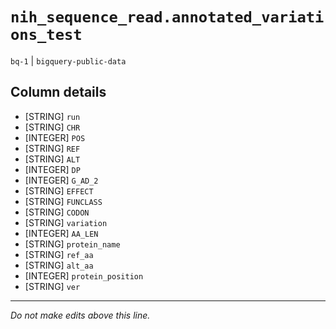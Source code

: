 # `nih_sequence_read.annotated_variations_test`
`bq-1` | `bigquery-public-data`

## Column details
* [STRING]    `run`
* [STRING]    `CHR`
* [INTEGER]   `POS`
* [STRING]    `REF`
* [STRING]    `ALT`
* [INTEGER]   `DP`
* [INTEGER]   `G_AD_2`
* [STRING]    `EFFECT`
* [STRING]    `FUNCLASS`
* [STRING]    `CODON`
* [STRING]    `variation`
* [INTEGER]   `AA_LEN`
* [STRING]    `protein_name`
* [STRING]    `ref_aa`
* [STRING]    `alt_aa`
* [INTEGER]   `protein_position`
* [STRING]    `ver`

-------------------------------------------------------------------------------
*Do not make edits above this line.*
